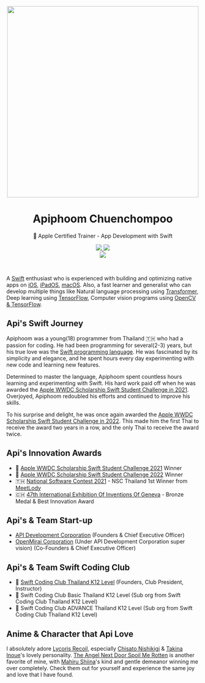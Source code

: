 <p align="center">
  
 <img src="https://github.com/apiphoomchu/apiphoomchu/assets/48949523/02518d77-03a7-47a3-83b9-59c2532b6bb9" width="500"/>


</p>
<h1 align="center">Apiphoom Chuenchompoo</h1>
<p align="center"> Apple Certified Trainer - App Development with Swift</p>
<p align="center">
  <a href="apiphoom23@gmail.com">
    <img src="https://img.shields.io/badge/Gmail-mail%20me-f14336?logo=gmail"/>
  </a>
  <a href="http://discordapp.com/users/639835744004866049">
    <img src="https://img.shields.io/badge/Discord-chat%20me-5865f2?logo=discord&logoColor=f5f5f5"/>
  </a>
  <br/>
  <a href="https://th.linkedin.com/in/apiphoom-chuenchompoo-3321301a4">
    <img src="https://img.shields.io/badge/LinkedIn-connect%20with%20me-2a66bc?logo=linkedin"/>
  </a>
</p>

<br/>

A [Swift](https://developer.apple.com/swift/) enthusiast who is experienced with building and optimizing native apps on
  [iOS](https://www.apple.com/ios/),
  [iPadOS](https://www.apple.com/ipados/),
  [macOS](https://www.apple.com/macos).
Also, a fast learner and generalist who can develop multiple things like
  Natural language processing using [Transformer](https://en.wikipedia.org/wiki/Transformer_(machine_learning_model)),
  Deep learning using [TensorFlow](https://www.tensorflow.org),
  Computer vision programs using [OpenCV & TensorFlow](https://opencv.org/).

## Api's Swift Journey
Apiphoom was a young(18) programmer from Thailand 🇹🇭 who had a passion for coding. He had been programming for several(2-3) years, but his true love was the [Swift programming language](https://developer.apple.com/swift/). He was fascinated by its simplicity and elegance, and he spent hours every day experimenting with new code and learning new features.

Determined to master the language, Apiphoom spent countless hours learning and experimenting with Swift. His hard work paid off when he was awarded the [Apple WWDC Scholarship Swift Student Challenge in 2021](https://www.flashfly.net/wp/345856). Overjoyed, Apiphoom redoubled his efforts and continued to improve his skills.

To his surprise and delight, he was once again awarded the [Apple WWDC Scholarship Swift Student Challenge in 2022](https://www.techoffside.com/2022/06/apple-wwdc22-swift-student-challenge/). This made him the first Thai to receive the award two years in a row, and the only Thai to receive the award twice.

## Api's Innovation Awards
-  [Apple WWDC Scholarship Swift Student Challenge 2021](https://www.flashfly.net/wp/345856) Winner
-  [Apple WWDC Scholarship Swift Student Challenge 2022](https://www.techoffside.com/2022/06/apple-wwdc22-swift-student-challenge/) Winner
- 🇹🇭 [National Software Contest 2021](https://www.nectec.or.th/social/social-program/nation-software-contest-nsc.html) - NSC Thailand 1st Winner from [MeetLody](https://apps.apple.com/th/app/meetlody/id1604416169)
- 🇨🇭 [47th International Exhibition Of Inventions Of Geneva](https://inventions-geneva.ch/en/home/) - Bronze Medal & Best Innovation Award

## Api's & Team Start-up
- [API Development Corporation](https://www.api-development.co) (Founders & Chief Executive Officer)
- [OpenMirai Corporation](https://www.openmirai.com) (Under API Development Corporation super vision) (Co-Founders & Chief Executive Officer)

## Api's & Team Swift Coding Club
-  [Swift Coding Club Thailand K12 Level](https://www.openmirai.com/special-mirai/6242a2184df7ce70e9ab6158) (Founders, Club President, Instructor)
-  Swift Coding Club Basic Thailand K12 Level (Sub org from Swift Coding Club Thailand K12 Level)
-  Swift Coding Club ADVANCE Thailand K12 Level (Sub org from Swift Coding Club Thailand K12 Level)

## Anime & Character that Api Love
I absolutely adore [Lycoris Recoil](https://lycoris-recoil.fandom.com/wiki/Lycoris_Recoil_Wiki), especially [Chisato Nishikigi](https://lycoris-recoil.fandom.com/wiki/Chisato_Nishikigi) & [Takina Inoue](https://lycoris-recoil.fandom.com/wiki/Takina_Inoue)'s lovely personality. [The Angel Next Door Spoil Me Rotten](https://otonari-no-tenshi.fandom.com/wiki/The_Angel_Next_Door_Spoils_Me_Rotten) is another favorite of mine, with [Mahiru Shiina](https://otonari-no-tenshi.fandom.com/wiki/Mahiru_Shiina)'s kind and gentle demeanor winning me over completely. Check them out for yourself and experience the same joy and love that I have found.


